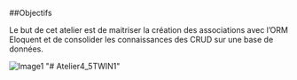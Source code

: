 ##Objectifs

Le but de cet atelier est de maitriser la création des associations avec l’ORM Eloquent et de consolider les connaissances des CRUD sur une base de données.

![Image1](https://user-images.githubusercontent.com/4312307/97168826-635e1280-1789-11eb-8295-77c13d4cdfd9.png)
"# Atelier4_5TWIN1" 

